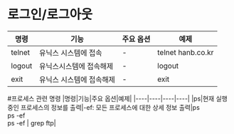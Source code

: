 # 로그인/로그아웃
|명령|기능|주요 옵션|예제|
|----|----|----|----|
|telnet|유닉스 시스템에 접속| - |telnet hanb.co.kr|
|logout|유닉스시스템에 접속해제| - |logout|
|exit|유닉스 시스템에 접속해제| - |exit|

#프로세스 관련 명령
|명령|기능|주요 옵션|예제|
|----|----|----|----|
|ps|현재 실행 중인 프로세스의 정보를 출력|-ef: 모든 프로세스에 대한 상세 정보 출력|ps<br />ps -ef<br />ps -ef | grep ftp|
